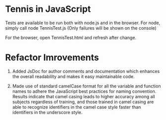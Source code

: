 # Tennis in JavaScript

Tests are available to be run both with node.js and in the browser.
For node, simply call
  node TennisTest.js
(Only failures will be shown on the console)

For the browser, open TennisTest.html and refresh after change.

# Refactor Imrovements

1. Added JsDoc for author comments and documentation which enhances the overall readability and makes it easy maintainable code.

2. Made use of standard camelCase format for all the variable and function names to adhere the JavaScript best practices for naming convention. Results indicate that camel casing leads to higher accuracy among all subjects regardless of training, and those trained in camel casing are able to recognize identifiers in the camel case style faster than identifiers in the underscore style.